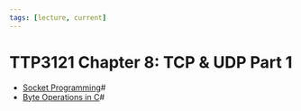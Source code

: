 ```yaml
---
tags: [lecture, current]
---
```


# TTP3121 Chapter 8: TCP & UDP Part 1

- [Socket Programming](202202172152.md)#
- [Byte Operations in C](202212132100.md)#
